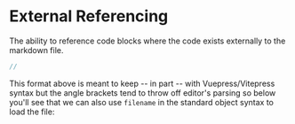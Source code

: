 # External Referencing
The ability to reference code blocks where the code exists externally to the markdown file.

```ts { "heading": "External Code", "highlight": 2, "filename": "./foo/code.ts" }
//
```

This format above is meant to keep -- in part -- with Vuepress/Vitepress syntax but the angle brackets tend to throw off editor's parsing so below you'll see that we can also use `filename` in the standard object syntax to load the file:
